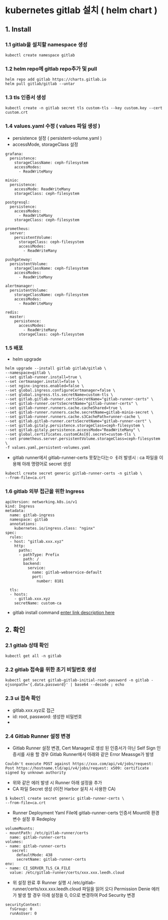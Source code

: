 # kubernetes gitlab 설치 ( helm chart )
## 1. Install 
### 1.1 gitlab을 설치할  namespace 생성
```
kubectl create namespace gitlab
```

### 1.2 helm repo에 gitlab repo추가 및 pull
```
helm repo add gitlab https://charts.gitlab.io
helm pull gitlab/gitlab --untar
```

### 1.3 tls 인증서 생성
```
kubectl create -n gitlab secret tls custom-tls --key custom.key --cert custom.crt
```

### 1.4 values.yaml 수정 ( values 파일 생성 )
- persistence 설정 ( persistent-volume.yaml )
- accessMode, storageClass 설정
```
grafana:
  persistence:
    storageClassName: ceph-filesystem
    accessModes:
      - ReadWriteMany

minio:
  persistence:
    accessMode: ReadWriteMany
    storageClass: ceph-filesystem

postgresql:
  persistence:
    accessModes:
      - ReadWriteMany
    storageClass: ceph-filesystem

prometheus:
  server:
    persistentVolume:
      storageClass: ceph-filesystem
      accessModes:
        - ReadWriteMany

pushgateway:
  persistentVolume:
    storageClassName: ceph-filesystem
    accessModes:
      - ReadWriteMany

alertmanager:
  persistentVolume:
    storageClassName: ceph-filesystem
    accessModes:
      - ReadWriteMany

redis:
  master:
    persistence:
      accessModes:
        - ReadWriteMany
      storageClass: ceph-filesystem
```

### 1.5 배포 
- helm upgrade
```
helm upgrade --install gitlab gitlab/gitlab \
--namespace=gitlab \
--set gitlab-runner.install=true \
--set certmanager.install=false \
--set nginx-ingress.enabled=false \
--set global.ingress.configureCertmanager=false \
--set global.ingress.tls.secretName=custom-tls \
--set gitlab.gitlab-runner.certsSecretName="gitlab-runner-certs" \
--set gitlab-runner.certsSecretName="gitlab-runner-certs" \
--set gitlab-runner.runners.cache.cacheShared=true \
--set gitlab-runner.runners.cache.secretName=gitlab-minio-secret \
--set gitlab-runner.runners.cache.s3CachePath=runner-cache \
--set gitlab.gitlab-runner.certsSecretName="gitlab-runner-cert" \
--set gitlab.gitaly.persistence.storageClass=ceph-filesystem \
--set gitlab.gitaly.persistence.accessMode="ReadWriteMany" \
--set global.certificates.customCAs[0].secret=custom-tls \
--set prometheus.server.persistentVolume.storageClass=ceph-filesystem \
-f values.yaml,persistent-volumes.yaml
```
- gitlab runner에서 gitlab-runner-certs 못찾는다는ㅇ ㅔ러 발생시 :
  ca 파일을 이용해 아래 명령어로 secret 생성
```
kubectl create secret generic gitlab-runner-certs -n gitlab \
--from-file=ca.crt
```
### 1.6 gitlab 외부 접근을 위한 Ingress
```
apiVersion: networking.k8s.io/v1
kind: Ingress
metadata:
  name: gitlab-ingress
  namespace: gitlab
  annotations:
    kubernetes.io/ingress.class: "nginx"
spec:
  rules:
  - host: "gitlab.xxx.xyz"
    http:
      paths:
      - pathType: Prefix
        path: /
        backend:
          service:
            name: gitlab-webservice-default
            port:
              number: 8181

  tls:
  - hosts:
    - gitlab.xxx.xyz
    secretName: custom-ca

```

- gitlab install command
[enter link description here](https://docs.gitlab.com/charts/installation/command-line-options.html#rbac-settings)


## 2. 확인
### 2.1 gitlab 상태 확인
```
kubectl get all -n gitlab
```
### 2.2 gitlab 접속을 위한 초기 비밀번호 생성
```
kubectl get secret gitlab-gitlab-initial-root-password -n gitlab -ojsonpath='{.data.password}' | base64 --decode ; echo
```
### 2.3 ui 접속 확인
- gitlab.xxx.xyz로 접근
- id: root, password:  생성한 비밀번호 
- 
### 2.4 Gitlab Runner 설정 변경
- Gitlab Runner 설정 변경, Cert Manager로 생성 된 인증서가 아닌 Self Sign 인증서를 사용 할 경우 Gitlab Runner에서 아래와 같은 Error Meassge가 발생
```
Couldn't execute POST against https://xxx.com/api/v4/jobs/request: Post https://hostname.tld/api/v4/jobs/request: x509: certificate signed by unknown authority
```
- 위와 같은 에러 발생 시 Runner 아래 설정을 추가
- CA 파일 Secret 생성 (이전 Harbor 설치 시 사용한 CA)
```
$ kubectl create secret generic gitlab-runner-certs \
--from-file=ca.crt
```
- Runner Deployment Yaml File에 gitlab-runner-certs 인증서 Mount와 환경 변수 설정 후 Redeploy
```
volumeMounts:
- mountPath: /etc/gitlab-runner/certs
  name: gitlab-runner-certs
volumes:
- name: gitlab-runner-certs
   secret:
     defaultMode: 438
     secretName: gitlab-runner-certs
env:
- name: CI_SERVER_TLS_CA_FILE
  value: /etc/gitlab-runner/certs/xxx.xxx.leedh.cloud
```
- 위 설정 완료 후 Runner 실행 시 /etc/gitlab-runner/certs/xxx.xxx.leedh.cloud 파일을 읽어 오다 Permission Denie 에러가 발생 할 경우 아래 설정을 0, 0으로 변경하여 Pod Security 변경
```
securityContext:
  fsGroup: 0
  runAsUser: 0
```

